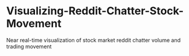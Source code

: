 # Visualizing-Reddit-Chatter-Stock-Movement
Near real-time visualization of stock market reddit chatter volume and trading movement
